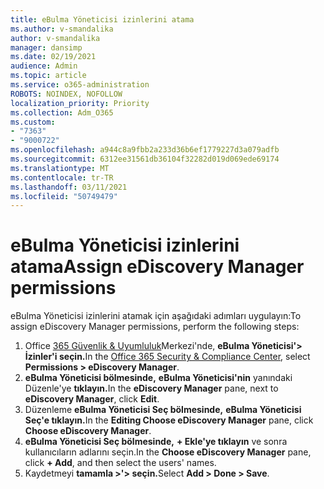 ```yaml
---
title: eBulma Yöneticisi izinlerini atama
ms.author: v-smandalika
author: v-smandalika
manager: dansimp
ms.date: 02/19/2021
audience: Admin
ms.topic: article
ms.service: o365-administration
ROBOTS: NOINDEX, NOFOLLOW
localization_priority: Priority
ms.collection: Adm_O365
ms.custom:
- "7363"
- "9000722"
ms.openlocfilehash: a944c8a9fbb2a233d36b6ef1779227d3a079adfb
ms.sourcegitcommit: 6312ee31561db36104f32282d019d069ede69174
ms.translationtype: MT
ms.contentlocale: tr-TR
ms.lasthandoff: 03/11/2021
ms.locfileid: "50749479"
---
```

# <a name="assign-ediscovery-manager-permissions"></a><span data-ttu-id="41c5c-102">eBulma Yöneticisi izinlerini atama</span><span class="sxs-lookup"><span data-stu-id="41c5c-102">Assign eDiscovery Manager permissions</span></span>

<span data-ttu-id="41c5c-103">eBulma Yöneticisi izinlerini atamak için aşağıdaki adımları uygulayın:</span><span class="sxs-lookup"><span data-stu-id="41c5c-103">To assign eDiscovery Manager permissions, perform the following steps:</span></span>

1. <span data-ttu-id="41c5c-104">Office [365 Güvenlik & Uyumluluk](https://sip.protection.office.com/)Merkezi'nde, **eBulma Yöneticisi'> İzinler'i seçin.**</span><span class="sxs-lookup"><span data-stu-id="41c5c-104">In the [Office 365 Security & Compliance Center](https://sip.protection.office.com/), select **Permissions > eDiscovery Manager**.</span></span>
2. <span data-ttu-id="41c5c-105">**eBulma Yöneticisi bölmesinde,** **eBulma Yöneticisi'nin** yanındaki Düzenle'ye **tıklayın.**</span><span class="sxs-lookup"><span data-stu-id="41c5c-105">In the **eDiscovery Manager** pane, next to **eDiscovery Manager**, click **Edit**.</span></span>
3. <span data-ttu-id="41c5c-106">Düzenleme **eBulma Yöneticisi Seç bölmesinde,** **eBulma Yöneticisi Seç'e tıklayın.**</span><span class="sxs-lookup"><span data-stu-id="41c5c-106">In the **Editing Choose eDiscovery Manager** pane, click **Choose eDiscovery Manager**.</span></span>
4. <span data-ttu-id="41c5c-107">**eBulma Yöneticisi Seç bölmesinde,** **+ Ekle'ye tıklayın** ve sonra kullanıcıların adlarını seçin.</span><span class="sxs-lookup"><span data-stu-id="41c5c-107">In the **Choose eDiscovery Manager** pane, click **+ Add**, and then select the users' names.</span></span>
5. <span data-ttu-id="41c5c-108">Kaydetmeyi **tamamla >'> seçin.**</span><span class="sxs-lookup"><span data-stu-id="41c5c-108">Select **Add > Done > Save**.</span></span>